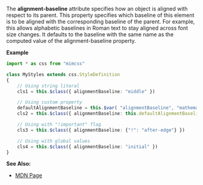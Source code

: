 The **alignment-baseline** attribute specifies how an object is aligned with respect to its parent. This property specifies which baseline of this element is to be aligned with the corresponding baseline of the parent. For example, this allows alphabetic baselines in Roman text to stay aligned across font size changes. It defaults to the baseline with the same name as the computed value of the alignment-baseline property.

**Example**

```typescript
import * as css from "mimcss"

class MyStyles extends css.StyleDefinition
{
    // Using string literal
    cls1 = this.$class({ alignmentBaseline: "middle" })

    // Using custom property
    defaultAlignmentBaseline = this.$var( "alignmentBaseline", "mathematical")
    cls2 = this.$class({ alignmentBaseline: this.defaultAlignmentBaseline })

    // Using with "!important" flag
    cls3 = this.$class({ alignmentBaseline: {"!": "after-edge"} })

    // Using with global values
    cls4 = this.$class({ alignmentBaseline: "initial" })
}
```

**See Also:**
- <a href="https://developer.mozilla.org/en-US/docs/Web/SVG/Attribute/alignment-baseline" target="mdn">MDN Page</a>

